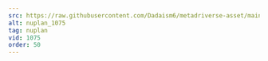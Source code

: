 ```yaml
---
src: https://raw.githubusercontent.com/Dadaism6/metadriverse-asset/main/script-nuplan-output-newcompressed/nuplan_1075.mp4
alt: nuplan_1075
tag: nuplan
vid: 1075
order: 50
---
```

